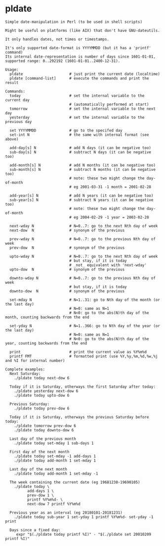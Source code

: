 # pldate
    Simple date-manipulation in Perl (to be used in shell scripts)
    
    Might be useful on platforms (like AIX) that don't have GNU-dateutils.
    
    It only handles dates, not times or timestamps.
    
    It's only supported date-format is YYYYMMDD (but it has a 'printf' command)
    Its internal date-representation is number of days since 1601-01-01,
    supported range: 0..292192 (1601-01-01..2400-12-31).

    Usage:
      pldate                     # just print the current date (localtime)
      pldate [command-list]      # execute the commands and print the result
    
    Commands:
      today                      # set the internal variable to the current day
                                 # (automatically performed at start)
      tomorrow                   # set the internal variable to the next day
      yesterday                  # set the internal variable to the previous day

      set YYYYMMDD               # go to the specifed day
      set-int N                  # the same with internal format (see above)

      add-day[s] N               # add N days (it can be negative too)
      sub-day[s] N               # subtract N days (it can be negative too)

      add-month[s] N             # add N months (it can be negative too)
      sub-month[s] N             # subtract N months (it can be negative too)
                                 # note: these two might change the day-of-month
                                 # eg 2001-03-31 -1 month = 2001-02-28

      add-year[s] N              # add N years (it can be negative too)
      sub-year[s] N              # subtract N years (it can be negative too)
                                 # note: these two might change the day-of-month
                                 # eg 2004-02-29 -1 year = 2003-02-28

      next-wday N                # N=0..7: go to the next Nth day of week
      next-dow  N                # synonym of the previous

      prev-wday N                # N=0..7: go to the previous Nth day of week
      prev-dow  N                # synonym of the previous

      upto-wday N                # N=0..7: go to the next Nth day of week
                                 # but stay, if it is today
                                 # _not_ equivalent with 'next-wday'
      upto-dow  N                # synonym of the previous

      downto-wday N              # N=0..7: go to the previous Nth day of week
                                 # but stay, if it is today
      downto-dow  N              # synonym of the previous

      set-mday N                 # N=1..31: go to Nth day of the month (or the last day)
                                 # N=0: same as N=1
                                 # N<0: go to the abs(N)th day of the month, counting backwards from the end

      set-yday N                 # N=1..366: go to Nth day of the year (or the last day)
                                 # N=0: same as N=1
                                 # N<0: go to the abs(N)th day of the year, counting backwards from the end

      print                      # print the current value as %Y%m%d
      printf FMT                 # formatted print (use %Y,%y,%m,%d,%w,%j and %I for internal number)
    
    Complete examples:
      Next Saturday:
        ./pldate today next-dow 6
    
      Today if it is Saturday, otherways the first Saturday after today:
        ./pldate yesterday next-dow 6
        ./pldate today upto-dow 6
    
      Previous Saturday:
        ./pldate today prev-dow 6
    
      Today if it is Saturday, otherways the previous Saturday before today:
        ./pldate tomorrow prev-dow 6
        ./pldate today downto-dow 6

      Last day of the previous month
        ./pldate today set-mday 1 sub-days 1
    
      First day of the next month
        ./pldate today set-mday -1 add-days 1
        ./pldate today add-month 1 set-mday 1

      Last day of the next month
        ./pldate today add-month 1 set-mday -1
    
      The week containing the current date (eg 19681230-19690105)
        ./pldate today \
              add-days 1 \
              prev-dow 1 \
              printf %Y%m%d- \
              next-dow 7 printf %Y%m%d

      Previous year as an interval (eg 20180101-20181231)
        ./pldate today sub-year 1 set-yday 1 printf %Y%m%d- set-yday -1 print

      Days since a fixed day:
         expr "$(./pldate today printf %I)" - "$(./pldate set 20010209 printf %I)"
